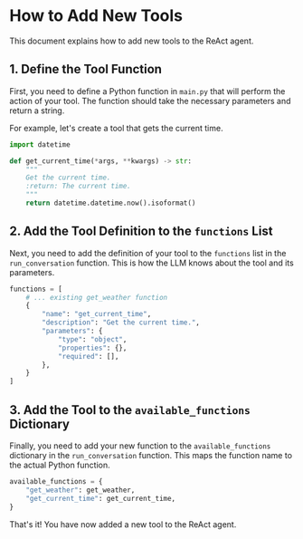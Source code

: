 # How to Add New Tools

This document explains how to add new tools to the ReAct agent.

## 1. Define the Tool Function

First, you need to define a Python function in `main.py` that will perform the action of your tool. The function should take the necessary parameters and return a string.

For example, let's create a tool that gets the current time.

```python
import datetime

def get_current_time(*args, **kwargs) -> str:
    """
    Get the current time.
    :return: The current time.
    """
    return datetime.datetime.now().isoformat()
```

## 2. Add the Tool Definition to the `functions` List

Next, you need to add the definition of your tool to the `functions` list in the `run_conversation` function. This is how the LLM knows about the tool and its parameters.

```python
functions = [
    # ... existing get_weather function
    {
        "name": "get_current_time",
        "description": "Get the current time.",
        "parameters": {
            "type": "object",
            "properties": {},
            "required": [],
        },
    }
]
```

## 3. Add the Tool to the `available_functions` Dictionary

Finally, you need to add your new function to the `available_functions` dictionary in the `run_conversation` function. This maps the function name to the actual Python function.

```python
available_functions = {
    "get_weather": get_weather,
    "get_current_time": get_current_time,
}
```

That's it! You have now added a new tool to the ReAct agent.
